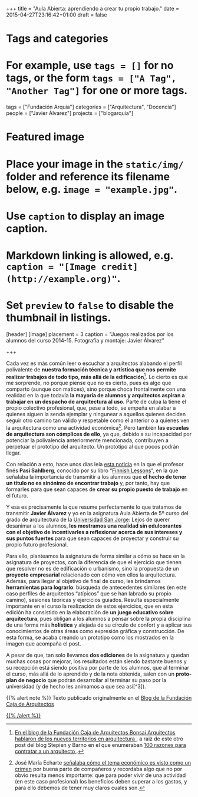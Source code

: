 +++
title = "Aula Abierta: aprendiendo a crear tu propio trabajo."
date = 2015-04-27T23:16:42+01:00
draft = false

# Tags and categories
# For example, use `tags = []` for no tags, or the form `tags = ["A Tag", "Another Tag"]` for one or more tags.
tags = ["Fundación Arquia"]
categories = ["Arquitectura", "Docencia"]
people = ["Javier Álvarez"]
projects = ["blogarquia"]

# Featured image
# Place your image in the `static/img/` folder and reference its filename below, e.g. `image = "example.jpg"`.
# Use `caption` to display an image caption.
#   Markdown linking is allowed, e.g. `caption = "[Image credit](http://example.org)"`.
# Set `preview` to `false` to disable the thumbnail in listings.
[header]
[image]
placement = 3
caption = "Juegos realizados por los alumnos del curso 2014-15. Fotografía y montaje: Javier Álvarez"

+++

Cada vez es más común leer o escuchar a arquitectos alabando el perfil polivalente de <strong>nuestra formación técnica y artística que nos permite realizar trabajos de todo tipo, más allá de la edificación</strong>[^1]. Lo cierto es que me sorprende, no porque piense que no es cierto, pues es algo que comparto (aunque con matices), sino porque choca frontalmente con una realidad en la que todavía <strong>la mayoría de alumnos y arquitectos aspiran a trabajar en un despacho de arquitectura al uso.</strong> Parte de culpa la tiene el propio colectivo profesional, que, pese a todo, se empeña en alabar a quienes siguen la senda ejemplar y ningunear a aquellos quienes deciden seguir otro camino tan válido y respetable como el anterior o a quienes ven la arquitectura como una actividad económica[^2]. Pero también <strong>las escuelas de arquitectura son cómplices de ello</strong>, ya que, debido a su incapacidad por potenciar la polivalencia anteriormente mencionada, contribuyen a perpetuar el prototipo del arquitecto. Un prototipo al que pocos podrán llegar.</p>
<p>Con relación a esto, hace unos días leía <a href="https://economia.elpais.com/economia/2015/03/27/actualidad/1427484082_021511.html" class="ext" target="_blank">esta <span class="ext"><span class="element-invisible"> </span></span></a><a href="https://economia.elpais.com/economia/2015/03/27/actualidad/1427484082_021511.html" class="ext" target="_blank">noticia</a> en la que el profesor finés <strong>Pasi Sahlberg</strong>, conocido por su libro “<a href="http://pasisahlberg.com/news/finnish-lesson-2-0/" class="ext" target="_blank">Finnish Lessons</a>”, en la que señalaba la importancia de transmitir a los alumnos que <strong>el hecho de tener un título no es sinónimo de encontrar trabajo</strong> y, por tanto, hay que formarles para que sean capaces de <strong>crear su propio puesto de trabajo</strong> en el futuro.</p>
<p>Y esa es precisamente la que resume perfectamente lo que tratamos de transmitir <strong>Javier Álvarez</strong> y yo en la asignatura Aula Abierta de 5º curso del grado de arquitectura de la <a href="http://etsa.usj.es/" class="ext" target="_blank">Universidad San Jorge</a>: Lejos de querer desanimar a los alumnos,<strong> les mostramos una realidad sin edulcorantes con el objetivo de incentivarles a reflexionar acerca de sus intereses y sus puntos fuertes </strong>para que sean capaces de proyectar y construir su propio futuro profesional.</p>
<p>Para ello, planteamos la asignatura de forma similar a cómo se hace en la asignatura de proyectos, con la diferencia de que el ejercicio que tienen que resolver no es de edificación o urbanismo, sino la propuesta de un <strong>proyecto empresarial</strong> relacionado con cómo ven ellos la arquitectura. Además, para llegar al objetivo de final de curso, les brindamos <strong>herramientas para lograrlo</strong>: búsqueda de antecedentes similares (en este caso perfiles de arquitectos “atípicos” que se han labrado su propio camino), sesiones teóricas y ejercicios guiados. Resulta especialmente importante en el curso la realización de estos ejercicios, que en esta edición ha consistido en la elaboración de <strong>un juego educativo sobre arquitectura</strong>, pues obligan a los alumnos a pensar sobre la propia disciplina de una forma más<strong> holística</strong> y alejada de su círculo de confort y a aplicar sus conocimientos de otras áreas como expresión gráfica y construcción. De esta forma, se acaba creando un prototipo como los mostrados en la imagen que acompaña el post.</p>
<p>A pesar de que, tan solo llevamos <strong>dos ediciones</strong> de la asignatura y quedan muchas cosas por mejorar, los resultados están siendo bastante buenos y su recepción está siendo positiva por parte de los alumnos, que al terminar el curso, más allá de lo aprendido y de la nota obtenida, salen con un <strong>proto-plan de negocio</strong> que podrán desarrollar al terminar su paso por la universidad (y de hecho les animamos a que sea así[^3]).</p>

{{% alert note %}}
Texto publicado originalmente en el <a href="http://blogfundacion.arquia.es/2015/04/aula-abierta-aprendiendo-a-crear-tu-propio-trabajo/" class="ext" target="_blank">Blog de la Fundación Caja de Arquitectos</p>
{{% /alert %}}

[^1]: En el blog de la Fundación Caja de Arquitectos Bonsai Arquitectos hablaron de los&nbsp;<a href="http://blogfundacion.arquia.es/2014/09/nuevos-territorios-ampliando-los-limites-de-la-arquitectura/" class="ext" target="_blank">nuevos territorios en arquitectura<span class="ext"><span class="element-invisible"> </span></span></a>, a raiz de este otro post del blog Stepien y Barno en el que enumeraban&nbsp;<a href="http://www.stepienybarno.es/blog/2014/07/23/100-razones-por-las-que-contratar-a-un-arquitecto/" class="ext" target="_blank">100 razones para contratar a un arquitecto<span class="ext"><span class="element-invisible"> </span></span></a>.
[^2]: José María Echarte <a href="http://blogfundacion.arquia.es/2015/04/money-its-a-crime/" class="ext" target="_blank">señalaba cómo el tema económico es visto como un crimen</a> por buena parte de compañeros y recordaba algo que no por obvio resulta menos importante: que para poder vivir de una actividad (en este caso profesional) los beneficios deben superar a los gastos, y para ello debemos de tener muy claros cuales son.
[^3]: Este año, además, hemos contado con el apoyo del programa <a href="http://orientacionyempleo.usj.es/USJGrow" class="ext" target="_blank">USJ Grow</a> que, fuera del currículum educativo del grado de arquitectura, ofrece servicios de formación y acompañamiento para jóvenes emprendedores.
